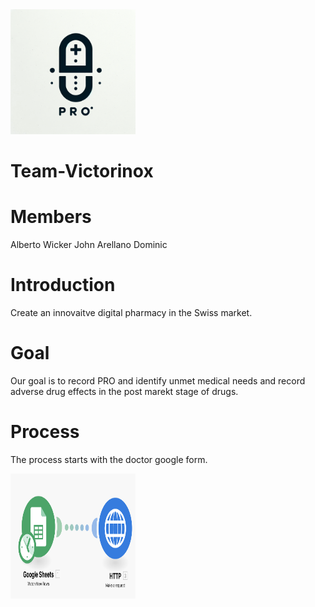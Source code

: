 <img src="PRO.png" alt="My Image" width="200" height="200">

# Team-Victorinox

# Members

Alberto Wicker
John Arellano
Dominic

# Introduction

Create an innovaitve digital pharmacy in the Swiss market.

# Goal

Our goal is to record PRO and identify unmet medical needs and record adverse drug effects in the post marekt stage of drugs.

# Process

The process starts with the doctor google form. 

<img src="makeScenario.png" alt="My Image" width="200" height="200">



